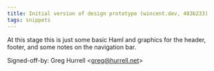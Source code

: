 ```yaml
---
title: Initial version of design prototype (wincent.dev, 403b233)
tags: snippets
---
```


At this stage this is just some basic Haml and graphics for the header, footer, and some notes on the navigation bar.

Signed-off-by: Greg Hurrell &lt;greg@hurrell.net&gt;
